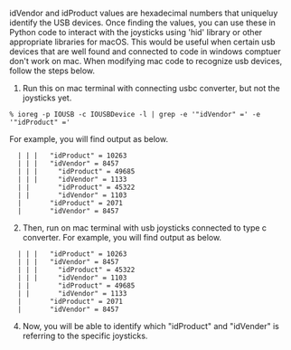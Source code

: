 idVendor and idProduct values are hexadecimal numbers that uniqueluy identify the USB devices. 
Once finding the values, you can use these in Python code to interact with the joysticks using 'hid' library or other appropriate libraries for macOS.
This would be useful when certain usb devices that are well found and connected to code in windows comptuer don't work on mac. 
When modifying mac code to recognize usb devices, follow the steps below. 

1. Run this on mac terminal with connecting usbc converter, but not the joysticks yet. 
```
% ioreg -p IOUSB -c IOUSBDevice -l | grep -e '"idVendor" =' -e '"idProduct" ='
```
For example, you will find output as below. 
```
  | | |   "idProduct" = 10263
  | | |   "idVendor" = 8457
  | | |     "idProduct" = 49685
  | | |     "idVendor" = 1133
  | |       "idProduct" = 45322
  | |       "idVendor" = 1103
  |       "idProduct" = 2071
  |       "idVendor" = 8457
```

2. Then, run on mac terminal with usb joysticks connected to type c converter.
For example, you will find output as below.
```
  | | |   "idProduct" = 10263
  | | |   "idVendor" = 8457
  | | |     "idProduct" = 45322
  | | |     "idVendor" = 1103
  | |       "idProduct" = 49685
  | |       "idVendor" = 1133
  |       "idProduct" = 2071
  |       "idVendor" = 8457
```

4. Now, you will be able to identify which "idProduct" and "idVender" is referring to the specific joysticks. 
